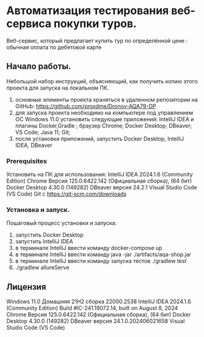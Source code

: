 # Автоматизация тестирования веб-сервиса покупки туров.

Веб-сервис, который предлагает купить тур по определённой цене : обычная оплата по дебетовой карте 

## Начало работы.

Небольшой набор инструкций, объясняющий, как получить копию этого проекта для запуска на локальном ПК.

1. основные элементы проекта храняться в удаленном репозитории на GitHub: https://github.com/proxdme/Dronov-AQA79-DP
2. для запуска проекта необходимо на компьютере под управлением ОС Windows 11.0 установить следующие  приложений: IntelliJ IDEA и плагины Docker,Gradle ; браузер Chrome; Docker Desktop; DBeaver; VS Code; Java 11; Git;  
3. после установки приложений, запустить Docker Desktop, IntelliJ IDEA, DBeaver 


### Prerequisites

Установить на ПК для использования: 
IntelliJ IDEA 2024.1.6 (Community Edition)
Chrome Версия 125.0.6422.142 (Официальная сборка), (64 бит)
Docker Desktop 4.30.0 (149282)
DBeaver версия 24.2.1
Visual Studio Code (VS Code)
Git c https://git-scm.com/downloads


### Установка и запуск.

Пошаговый процесс установки и запуска:

1. запустить Docker Desktop
2. запустить IntelliJ IDEA
3. в терминале IntelliJ ввести команду docker-compose up 
4. в терминале IntelliJ ввести команду java -jar ./artifacts/aqa-shop.jar 
5. в терминале IntelliJ ввести команду запуска тестов ./gradlew test
6. ./gradlew allureServe

   


## Лицензия

Windows 11.0 Домашняя 21H2 сборка 22000.2538
IntelliJ IDEA 2024.1.6 (Community Edition) Build #IC-241.19072.14, built on August 8, 2024
Chrome Версия 125.0.6422.142 (Официальная сборка), (64 бит)
Docker Desktop 4.30.0 (149282)
DBeaver версия 24.1.0.202406021658
Visual Studio Code (VS Code)
